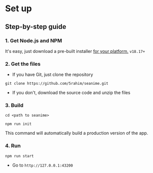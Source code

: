 # Set up

## Step-by-step guide

### 1. Get Node.js and NPM

It's easy, just download a pre-built installer [for your platform.](https://nodejs.org/en/download) `v18.17+`

### 2. Get the files

- If you have Git, just clone the repository

```shell
git clone https://github.com/5rahim/seanime.git
```

- If you don't, download the source code and unzip the files

### 3. Build

```shell
cd <path to seanime>
```

```shell
npm run init
```

This command will automatically build a production version of the app.

### 4. Run

```shell
npm run start
```

- Go to `http://127.0.0.1:43200`

